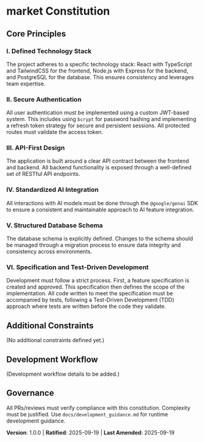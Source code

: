 <!--
Sync Impact Report:
- Version change: none → 1.0.0
- Added sections:
  - Core Principles
  - Additional Constraints
  - Development Workflow
  - Governance
- Templates requiring updates:
  - ⚠ pending: .specify/templates/plan-template.md
  - ⚠ pending: .specify/templates/spec-template.md
  - ⚠ pending: .specify/templates/tasks-template.md
- Follow-up TODOs:
  - TODO(SECTION_2_CONTENT): Define additional constraints if any.
  - TODO(SECTION_3_CONTENT): Detail the development workflow.
-->
# market Constitution

## Core Principles

### I. Defined Technology Stack
The project adheres to a specific technology stack: React with TypeScript and TailwindCSS for the frontend, Node.js with Express for the backend, and PostgreSQL for the database. This ensures consistency and leverages team expertise.

### II. Secure Authentication
All user authentication must be implemented using a custom JWT-based system. This includes using `bcrypt` for password hashing and implementing a refresh token strategy for secure and persistent sessions. All protected routes must validate the access token.

### III. API-First Design
The application is built around a clear API contract between the frontend and backend. All backend functionality is exposed through a well-defined set of RESTful API endpoints.

### IV. Standardized AI Integration
All interactions with AI models must be done through the `@google/genai` SDK to ensure a consistent and maintainable approach to AI feature integration.

### V. Structured Database Schema
The database schema is explicitly defined. Changes to the schema should be managed through a migration process to ensure data integrity and consistency across environments.

### VI. Specification and Test-Driven Development
Development must follow a strict process. First, a feature specification is created and approved. This specification then defines the scope of the implementation. All code written to meet the specification must be accompanied by tests, following a Test-Driven Development (TDD) approach where tests are written before the code they validate.

## Additional Constraints

(No additional constraints defined yet.)

## Development Workflow

(Development workflow details to be added.)

## Governance

All PRs/reviews must verify compliance with this constitution. Complexity must be justified. Use `docs/development_guidance.md` for runtime development guidance.

**Version**: 1.0.0 | **Ratified**: 2025-09-19 | **Last Amended**: 2025-09-19
